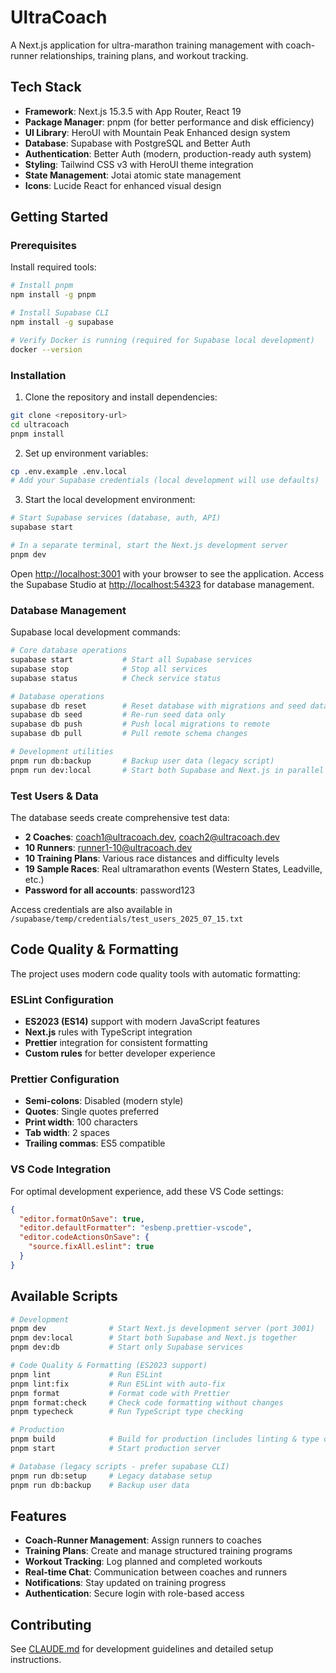 # UltraCoach

A Next.js application for ultra-marathon training management with coach-runner relationships, training plans, and workout tracking.

## Tech Stack

- **Framework**: Next.js 15.3.5 with App Router, React 19
- **Package Manager**: pnpm (for better performance and disk efficiency)
- **UI Library**: HeroUI with Mountain Peak Enhanced design system
- **Database**: Supabase with PostgreSQL and Better Auth
- **Authentication**: Better Auth (modern, production-ready auth system)
- **Styling**: Tailwind CSS v3 with HeroUI theme integration
- **State Management**: Jotai atomic state management
- **Icons**: Lucide React for enhanced visual design

## Getting Started

### Prerequisites

Install required tools:
```bash
# Install pnpm
npm install -g pnpm

# Install Supabase CLI
npm install -g supabase

# Verify Docker is running (required for Supabase local development)
docker --version
```

### Installation

1. Clone the repository and install dependencies:
```bash
git clone <repository-url>
cd ultracoach
pnpm install
```

2. Set up environment variables:
```bash
cp .env.example .env.local
# Add your Supabase credentials (local development will use defaults)
```

3. Start the local development environment:
```bash
# Start Supabase services (database, auth, API)
supabase start

# In a separate terminal, start the Next.js development server
pnpm dev
```

Open [http://localhost:3001](http://localhost:3001) with your browser to see the application.
Access the Supabase Studio at [http://localhost:54323](http://localhost:54323) for database management.

### Database Management

Supabase local development commands:
```bash
# Core database operations
supabase start           # Start all Supabase services
supabase stop            # Stop all services
supabase status          # Check service status

# Database operations
supabase db reset        # Reset database with migrations and seed data
supabase db seed         # Re-run seed data only
supabase db push         # Push local migrations to remote
supabase db pull         # Pull remote schema changes

# Development utilities
pnpm run db:backup       # Backup user data (legacy script)
pnpm run dev:local       # Start both Supabase and Next.js in parallel
```

### Test Users & Data

The database seeds create comprehensive test data:
- **2 Coaches**: coach1@ultracoach.dev, coach2@ultracoach.dev
- **10 Runners**: runner1-10@ultracoach.dev
- **10 Training Plans**: Various race distances and difficulty levels
- **19 Sample Races**: Real ultramarathon events (Western States, Leadville, etc.)
- **Password for all accounts**: password123

Access credentials are also available in `/supabase/temp/credentials/test_users_2025_07_15.txt`

## Code Quality & Formatting

The project uses modern code quality tools with automatic formatting:

### ESLint Configuration
- **ES2023 (ES14)** support with modern JavaScript features
- **Next.js** rules with TypeScript integration
- **Prettier** integration for consistent formatting
- **Custom rules** for better developer experience

### Prettier Configuration
- **Semi-colons**: Disabled (modern style)
- **Quotes**: Single quotes preferred
- **Print width**: 100 characters
- **Tab width**: 2 spaces
- **Trailing commas**: ES5 compatible

### VS Code Integration
For optimal development experience, add these VS Code settings:

```json
{
  "editor.formatOnSave": true,
  "editor.defaultFormatter": "esbenp.prettier-vscode",
  "editor.codeActionsOnSave": {
    "source.fixAll.eslint": true
  }
}
```

## Available Scripts

```bash
# Development
pnpm dev              # Start Next.js development server (port 3001)
pnpm dev:local        # Start both Supabase and Next.js together
pnpm dev:db           # Start only Supabase services

# Code Quality & Formatting (ES2023 support)
pnpm lint             # Run ESLint
pnpm lint:fix         # Run ESLint with auto-fix
pnpm format           # Format code with Prettier
pnpm format:check     # Check code formatting without changes
pnpm typecheck        # Run TypeScript type checking

# Production
pnpm build            # Build for production (includes linting & type checking)
pnpm start            # Start production server

# Database (legacy scripts - prefer supabase CLI)
pnpm run db:setup     # Legacy database setup
pnpm run db:backup    # Backup user data
```

## Features

- **Coach-Runner Management**: Assign runners to coaches
- **Training Plans**: Create and manage structured training programs
- **Workout Tracking**: Log planned and completed workouts
- **Real-time Chat**: Communication between coaches and runners
- **Notifications**: Stay updated on training progress
- **Authentication**: Secure login with role-based access

## Contributing

See [CLAUDE.md](./CLAUDE.md) for development guidelines and detailed setup instructions.
